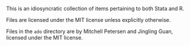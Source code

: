 This is an idiosyncratic collection of items pertaining to both Stata
and R.

Files are licensed under the MIT license unless explicitly otherwise.

Files in the `ado` directory are by Mitchell Petersen and Jingling Guan,
licensed under the MIT license.
